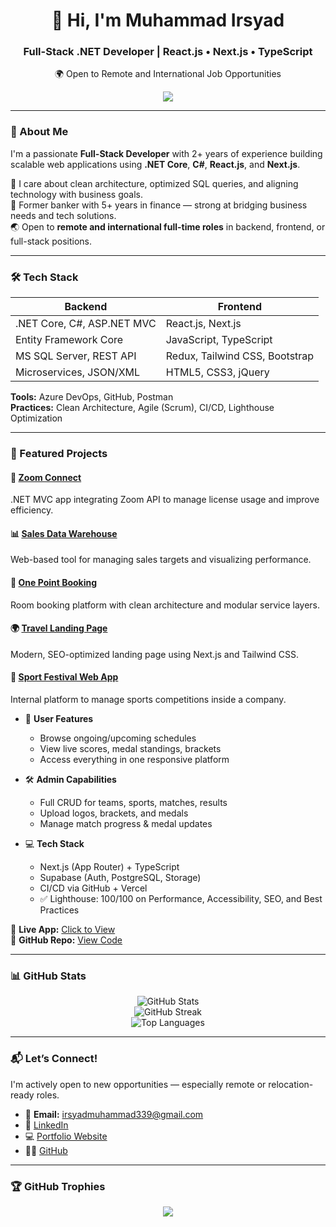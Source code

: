 <h1 align="center">👋 Hi, I'm Muhammad Irsyad</h1>
<h3 align="center">Full-Stack .NET Developer | React.js • Next.js • TypeScript</h3>
<p align="center">🌍 Open to Remote and International Job Opportunities</p>

<p align="center">
  <img src="https://readme-typing-svg.herokuapp.com?font=Fira+Code&size=20&pause=1000&color=36BCF7&center=true&vCenter=true&width=435&lines=Full-Stack+.NET+Developer;React.js+%7C+Next.js+%7C+TypeScript;Clean+Architecture+Enthusiast;Open+to+Work+Opportunities" />
</p>

---

### 🎯 About Me
I'm a passionate **Full-Stack Developer** with 2+ years of experience building scalable web applications using **.NET Core**, **C#**, **React.js**, and **Next.js**.

🧠 I care about clean architecture, optimized SQL queries, and aligning technology with business goals.  
💼 Former banker with 5+ years in finance — strong at bridging business needs and tech solutions.  
🌏 Open to **remote and international full-time roles** in backend, frontend, or full-stack positions.

---

### 🛠 Tech Stack

| Backend | Frontend |
|--------|----------|
| .NET Core, C#, ASP.NET MVC | React.js, Next.js |
| Entity Framework Core | JavaScript, TypeScript |
| MS SQL Server, REST API | Redux, Tailwind CSS, Bootstrap |
| Microservices, JSON/XML | HTML5, CSS3, jQuery |

**Tools:** Azure DevOps, GitHub, Postman  
**Practices:** Clean Architecture, Agile (Scrum), CI/CD, Lighthouse Optimization

---

### 🌟 Featured Projects

#### 🧩 [Zoom Connect](https://github.com/MuhammadIrsyad95/zoom-connect)  
.NET MVC app integrating Zoom API to manage license usage and improve efficiency.

#### 📊 [Sales Data Warehouse](https://github.com/MuhammadIrsyad95/sales-data-warehouse)  
Web-based tool for managing sales targets and visualizing performance.

#### 🏢 [One Point Booking](https://github.com/MuhammadIrsyad95/one-point-booking)  
Room booking platform with clean architecture and modular service layers.

#### 🌍 [Travel Landing Page](https://github.com/MuhammadIrsyad95/travel-landing-page)  
Modern, SEO-optimized landing page using Next.js and Tailwind CSS.

#### 🚀 [Sport Festival Web App](https://github.com/MuhammadIrsyad95/sport-festival)  
Internal platform to manage sports competitions inside a company.

- 🎯 **User Features**
  - Browse ongoing/upcoming schedules  
  - View live scores, medal standings, brackets  
  - Access everything in one responsive platform

- 🛠️ **Admin Capabilities**
  - Full CRUD for teams, sports, matches, results  
  - Upload logos, brackets, and medals  
  - Manage match progress & medal updates

- 💻 **Tech Stack**
  - Next.js (App Router) + TypeScript  
  - Supabase (Auth, PostgreSQL, Storage)  
  - CI/CD via GitHub + Vercel  
  - ✅ Lighthouse: 100/100 on Performance, Accessibility, SEO, and Best Practices

🔗 **Live App:** [Click to View](https://lnkd.in/gjS5zw7S)  
🔧 **GitHub Repo:** [View Code](https://lnkd.in/gqTEk5Pi)

---

### 📊 GitHub Stats

<p align="center">
  <img src="https://github-readme-stats.vercel.app/api?username=MuhammadIrsyad95&show_icons=true&theme=radical" alt="GitHub Stats" />
  <br/>
  <img src="https://github-readme-streak-stats.herokuapp.com/?user=MuhammadIrsyad95&theme=radical" alt="GitHub Streak" />
  <br/>
  <img src="https://github-readme-stats.vercel.app/api/top-langs/?username=MuhammadIrsyad95&layout=compact&theme=radical" alt="Top Languages" />
</p>

---

### 📬 Let’s Connect!

I'm actively open to new opportunities — especially remote or relocation-ready roles.

- 📧 **Email:** irsyadmuhammad339@gmail.com  
- 💼 [LinkedIn](https://linkedin.com/in/muhammad-irsyad-204821173)  
- 💻 [Portfolio Website](https://muhammadirsyad95.github.io/my-new-portfolio/)  
- 🧑‍💻 [GitHub](https://github.com/MuhammadIrsyad95)

---

### 🏆 GitHub Trophies

<p align="center">
  <img src="https://github-profile-trophy.vercel.app/?username=MuhammadIrsyad95&theme=darkhub" />
</p>
